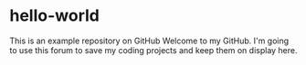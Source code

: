 # hello-world
This is an example repository on GitHub
Welcome to my GitHub. I'm going to use this forum to save my coding projects and keep them on display here.
